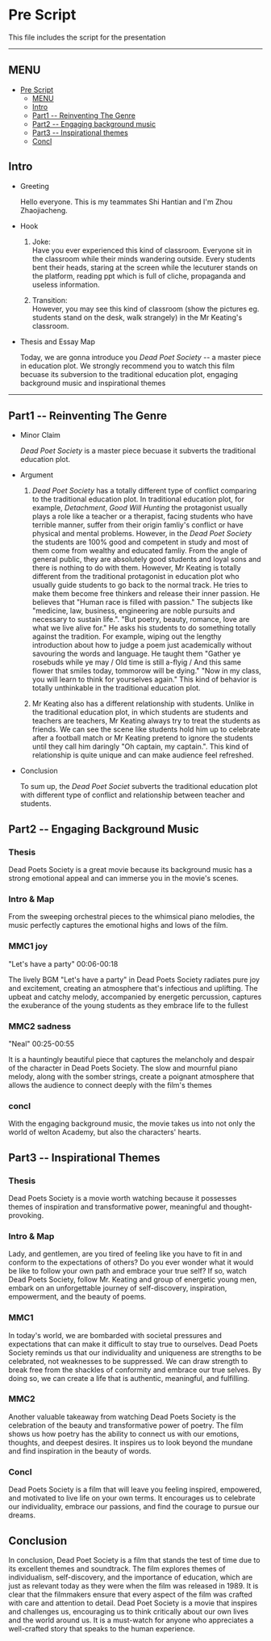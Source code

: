 # Pre Script

This file includes the script for the presentation

---

## MENU

- [Pre Script](#pre-script)
  - [MENU](#menu)
  - [Intro](#intro)
  - [Part1 -- Reinventing The Genre](#part1-reinventing-the-genre)
  - [Part2 -- Engaging background music](#part2-engaging-background-music)
  - [Part3 -- Inspirational themes](#part3-inspirational-themes)
  - [Concl](#conclusion)

## Intro

- Greeting

  Hello everyone. This is my teammates Shi Hantian and I'm Zhou Zhaojiacheng.

- Hook

  1. Joke:  
    Have you ever experienced this kind of classroom. Everyone sit in the classroom while their minds wandering outside. Every students bent their heads, staring at the screen while the lecuturer stands on the platform, reading ppt which is full of cliche, propaganda and useless information.

  2. Transition:  
    However, you may see this kind of classroom (show the pictures eg. students stand on the desk, walk strangely) in the Mr Keating's classroom.

- Thesis and Essay Map

  Today, we are gonna introduce you *Dead Poet Society* -- a master piece in education plot. We strongly recommend you to watch this film becuase its subversion to the traditional education plot, engaging background music and inspirational themes

---

## Part1 -- Reinventing The Genre

- Minor Claim

  *Dead Poet Society* is a master piece becuase it subverts the traditional education plot.

- Argument

  1. *Dead Poet Society* has a totally different type of conflict comparing to the traditional education plot. In traditional education plot, for example, *Detachment*, *Good Will Hunting* the protagonist usually plays a role like a teacher or a therapist, facing students who have terrible manner, suffer from their origin famliy's conflict or have physical and mental problems. However, in the *Dead Poet Society* the students are 100% good and competent in study and most of them come from wealthy and educated famliy. From the angle of general public, they are absolutely good students and loyal sons and there is nothing to do with them. However, Mr Keating is totally different from the traditional protagonist in education plot who usually guide students to go back to the normal track. He tries to make them become free thinkers and release their inner passion. He believes that "Human race is filled with passion." The subjects like "medicine, law, business, engineering are noble pursuits and necessary to sustain life.". "But poetry, beauty, romance, love are what we live alive for." He asks his students to do something totally against the tradition. For example, wiping out the lengthy introduction about how to judge a poem just academically without savouring the words and language. He taught them "Gather ye rosebuds while ye may / Old time is still a-flyig / And this same flower that smiles today, tommorow will be dying." "Now in my class, you will learn to think for yourselves again." This kind of behavior is totally unthinkable in the traditional education plot.

  2. Mr Keating also has a different relationship with students. Unlike in the traditional education plot, in which students are students and teachers are teachers, Mr Keating always try to treat the students as friends. We can see the scene like students hold him up to celebrate after a football match or Mr Keating pretend to ignore the students until they call him daringly "Oh captain, my captain.". This kind of relationship is quite unique and can make audience feel refreshed.

- Conclusion

  To sum up, the *Dead Poet Societ* subverts the traditional education plot with different type of conflict and relationship between teacher and students.
  

## Part2 -- Engaging Background Music

### Thesis

Dead Poets Society is a great movie because its background music has a strong emotional appeal and can immerse you in the movie's scenes.

### Intro & Map

From the sweeping orchestral pieces to the whimsical piano melodies, the music perfectly captures the emotional highs and lows of the film.

### MMC1 joy

"Let's have a party" 00:06-00:18

The lively BGM "Let's have a party" in Dead Poets Society radiates pure joy and excitement, creating an atmosphere that's infectious and uplifting. The upbeat and catchy melody, accompanied by energetic percussion, captures the exuberance of the young students as they embrace life to the fullest

### MMC2 sadness

"Neal" 00:25-00:55

It is a hauntingly beautiful piece that captures the melancholy and despair of the character in Dead Poets Society. The slow and mournful piano melody, along with the somber strings, create a poignant atmosphere that allows the audience to connect deeply with the film's themes

### concl

With the engaging background music, the movie takes us into not only the world of welton Academy, but also the characters' hearts.


## Part3 -- Inspirational Themes
### Thesis

Dead Poets Society is a movie worth watching because it possesses themes of inspiration and transformative power, meaningful and thought-provoking.

### Intro & Map

Lady, and gentlemen, are you tired of feeling like you have to fit in and conform to the expectations of others? Do you ever wonder what it would be like to follow your own path and embrace your true self? If so, watch Dead Poets Society, follow Mr. Keating and group of energetic young men, embark on an unforgettable journey of self-discovery, inspiration, empowerment, and the beauty of poems.

### MMC1

In today's world, we are bombarded with societal pressures and expectations that can make it difficult to stay true to ourselves. Dead Poets Society reminds us that our individuality and uniqueness are strengths to be celebrated, not weaknesses to be suppressed. We can draw strength to break free from the shackles of conformity and embrace our true selves. By doing so, we can create a life that is authentic, meaningful, and fulfilling.

### MMC2

Another valuable takeaway from watching Dead Poets Society is the celebration of the beauty and transformative power of poetry. The film shows us how poetry has the ability to connect us with our emotions, thoughts, and deepest desires. It inspires us to look beyond the mundane and find inspiration in the beauty of words.

### Concl

Dead Poets Society is a film that will leave you feeling inspired, empowered, and motivated to live life on your own terms. It encourages us to celebrate our individuality, embrace our passions, and find the courage to pursue our dreams.

## Conclusion
In conclusion, Dead Poet Society is a film that stands the test of time due to its excellent themes and soundtrack. The film explores themes of individualism, self-discovery, and the importance of education, which are just as relevant today as they were when the film was released in 1989. It is clear that the filmmakers ensure that every aspect of the film was crafted with care and attention to detail. Dead Poet Society is a movie that inspires and challenges us, encouraging us to think critically about our own lives and the world around us. It is a must-watch for anyone who appreciates a well-crafted story that speaks to the human experience.
